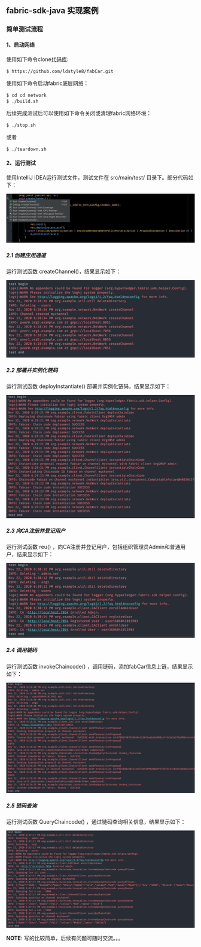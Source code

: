 ## fabric-sdk-java 实现案例

### 简单测试流程

#### 1、启动网络

使用如下命令clone[代码库](https://github.com/ldstyle8/fabCar.git):

```
$ https://github.com/ldstyle8/fabCar.git
```

使用如下命令启动fabric底层网络：

```
$ cd cd network
$ ./build.sh
```

后续完成测试后可以使用如下命令关闭或清理fabric网络环境：

```
$ ./stop.sh
```

或者

```
$ ./teardown.sh
```



#### 2、运行测试

使用IntelliJ IDEA运行测试文件，测试文件在 src/main/test/ 目录下。部分代码如下：

![](images/test.png)

##### 2.1 创建应用通道

运行测试函数 createChannel()，结果显示如下：

![](images/createChannel.png)

##### 2.2 部署并实例化链码

运行测试函数 deployInstantiate() 部署并实例化链码，结果显示如下：

![](images/deployInstantiate.png)

##### 2.3 向CA注册并登记用户

运行测试函数 reu() ，向CA注册并登记用户，包括组织管理员Admin和普通用户，结果显示如下：

![](images/enrollRegisterUser.png)

##### 2.4 调用链码

运行测试函数 invokeChaincode() ，调用链码，添加fabCar信息上链，结果显示如下：

![](images/invokeChaincode.png)

##### 2.5 链码查询

运行测试函数 QueryChaincode() ，通过链码查询相关信息，结果显示如下：

![](images/queryChaincode.png)

**NOTE:** 写的比较简单，后续有问题可随时交流。。。

